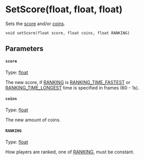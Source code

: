 

# SetScore(float, float, float)

Sets the [score](#score) and/or [coins](#coins).

```
void setScore(float score, float coins, float RANKING)
```

## Parameters

#### `score`
Type: [float](/MdDocs/Types/Float.md)

The new score, if [RANKING](#RANKING) is [RANKING_TIME_FASTEST](/MdDocs/Constants/RANKING.md#RANKING_TIME_FASTEST) or [RANKING_TIME_LONGEST](/MdDocs/Constants/RANKING.md#RANKING_TIME_LONGEST) time is specified in frames (60 - 1s).

#### `coins`
Type: [float](/MdDocs/Types/Float.md)

The new amount of coins.

#### `RANKING`
Type: [float](/MdDocs/Types/Float.md)

How players are ranked, one of [RANKING](/MdDocs/Constants/RANKING.md), must be constant.



